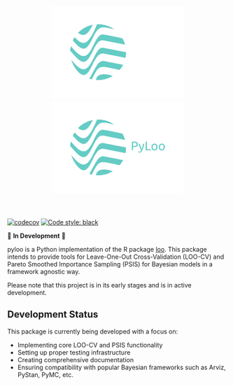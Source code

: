 <h1 align="center">
<img src="https://raw.githubusercontent.com/jordandeklerk/pyloo/main/assets/pyloo-dark.png#gh-light-mode-only" width=300></img>
<img src="https://raw.githubusercontent.com/jordandeklerk/pyloo/main/assets/pyloo-light.png#gh-dark-mode-only" width=300></img>
</h1><br>


[![codecov](https://codecov.io/gh/pyloo/branch/main/graph/badge.svg)](https://codecov.io/gh/pyloo/new)
[![Code style: black](https://img.shields.io/badge/code%20style-black-000000.svg)](https://github.com/ambv/black)

🚧 **In Development** 🚧

pyloo is a Python implementation of the R package [loo](https://github.com/stan-dev/loo). This package intends to provide tools for Leave-One-Out Cross-Validation (LOO-CV) and Pareto Smoothed Importance Sampling (PSIS) for Bayesian models in a framework agnostic way.

Please note that this project is in its early stages and is in active development.

## Development Status

This package is currently being developed with a focus on:
- Implementing core LOO-CV and PSIS functionality
- Setting up proper testing infrastructure
- Creating comprehensive documentation
- Ensuring compatibility with popular Bayesian frameworks such as Arviz, PyStan, PyMC, etc.

